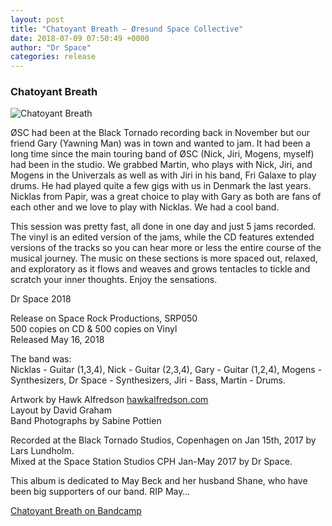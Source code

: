 ```yaml
---
layout: post
title: "Chatoyant Breath – Øresund Space Collective"
date: 2018-07-09 07:50:49 +0000
author: "Dr Space"
categories: release
---
```


### Chatoyant Breath

![Chatoyant Breath](https://oresundspacecollective.com/wp-content/uploads/2018/04/cb-300x297.jpg)

ØSC had been at the Black Tornado recording back in November but our friend Gary (Yawning Man) was in town and wanted to jam. It had been a long time since the main touring band of ØSC (Nick, Jiri, Mogens, myself) had been in the studio. We grabbed Martin, who plays with Nick, Jiri, and Mogens in the Univerzals as well as with Jiri in his band, Fri Galaxe to play drums. He had played quite a few gigs with us in Denmark the last years. Nicklas from Papir, was a great choice to play with Gary as both are fans of each other and we love to play with Nicklas. We had a cool band.

This session was pretty fast, all done in one day and just 5 jams recorded. The vinyl is an edited version of the jams, while the CD features extended versions of the tracks so you can hear more or less the entire course of the musical journey. The music on these sections is more spaced out, relaxed, and exploratory as it flows and weaves and grows tentacles to tickle and scratch your inner thoughts. Enjoy the sensations.

Dr Space 2018

Release on Space Rock Productions, SRP050  
500 copies on CD & 500 copies on Vinyl  
Released May 16, 2018

The band was:  
Nicklas - Guitar (1,3,4), Nick - Guitar (2,3,4), Gary - Guitar (1,2,4), Mogens - Synthesizers, Dr Space - Synthesizers, Jiri - Bass, Martin - Drums.

Artwork by Hawk Alfredson [hawkalfredson.com](http://www.hawkalfredson.com)  
Layout by David Graham  
Band Photographs by Sabine Pottien

Recorded at the Black Tornado Studios, Copenhagen on Jan 15th, 2017 by Lars Lundholm.  
Mixed at the Space Station Studios CPH Jan-May 2017 by Dr Space.

This album is dedicated to May Beck and her husband Shane, who have been big supporters of our band. RIP May…

[Chatoyant Breath on Bandcamp](https://oresundspacecollective.bandcamp.com/album/chatoyant-breath)
